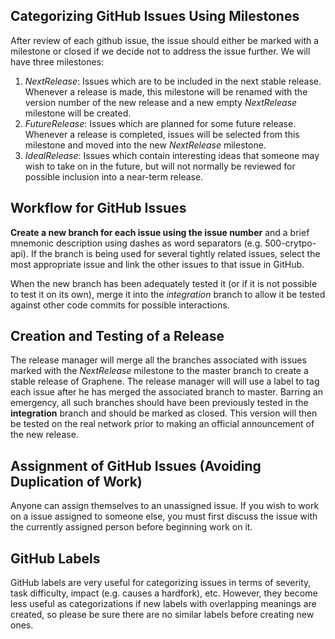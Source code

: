 ## Categorizing GitHub Issues Using Milestones

After review of each github issue, the issue should either be marked with a milestone or closed if we decide not to address the issue further. We will have three milestones:

1. _NextRelease_: Issues which are to be included in the next stable release. Whenever a release is made, this milestone will be renamed with the version number of the new release and a new empty _NextRelease_ milestone will be created.
2. _FutureRelease_: Issues which are planned for some future release. Whenever a release is completed, issues will be selected from this milestone and moved into the new _NextRelease_ milestone.
3. _IdealRelease_: Issues which contain interesting ideas that someone may wish to take on in the future, but will not normally be reviewed for possible inclusion into a near-term release.

## Workflow for GitHub Issues

**Create a new branch for each issue using the issue number** and a brief mnemonic description using dashes as word separators (e.g. 500-crytpo-api). If the branch is being used for several tightly related issues, select the most appropriate issue and link the other issues to that issue in GitHub.

When the new branch has been adequately tested it (or if it is not possible to test it on its own), merge it into the _integration_ branch to allow it be tested against other code commits for possible interactions.

## Creation and Testing of a Release

The release manager will merge all the branches associated with issues marked with the _NextRelease_ milestone to the master branch to create a stable release of Graphene. The release manager will will use a label to tag each issue after he has merged the associated branch to master. Barring an emergency, all such branches should have been previously tested in the **integration** branch and should be marked as closed. This version will then be tested on the real network prior to making an official announcement of the new release.

## Assignment of GitHub Issues (Avoiding Duplication of Work)

Anyone can assign themselves to an unassigned issue. If you wish to work on a issue assigned to someone else, you must first discuss the issue with the currently assigned person before beginning work on it.

## GitHub Labels

GitHub labels are very useful for categorizing issues in terms of severity, task difficulty, impact (e.g. causes a hardfork), etc. However, they become less useful as categorizations if new labels with overlapping meanings are created, so please be sure there are no similar labels before creating new ones.